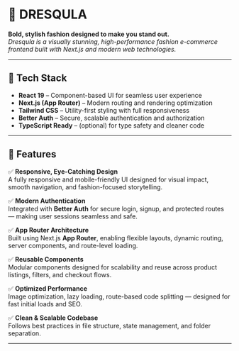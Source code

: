 # 💃 DRESQULA

**Bold, stylish fashion designed to make you stand out.**  
_Dresqula is a visually stunning, high-performance fashion e-commerce frontend built with Next.js and modern web technologies._

---

## 🚀 Tech Stack

- **React 19** – Component-based UI for seamless user experience
- **Next.js (App Router)** – Modern routing and rendering optimization
- **Tailwind CSS** – Utility-first styling with full responsiveness
- **Better Auth** – Secure, scalable authentication and authorization
- **TypeScript Ready** – (optional) for type safety and cleaner code

---

## 🎯 Features

✅ **Responsive, Eye-Catching Design**  
A fully responsive and mobile-friendly UI designed for visual impact, smooth navigation, and fashion-focused storytelling.

✅ **Modern Authentication**  
Integrated with **Better Auth** for secure login, signup, and protected routes — making user sessions seamless and safe.

✅ **App Router Architecture**  
Built using Next.js **App Router**, enabling flexible layouts, dynamic routing, server components, and route-level loading.

✅ **Reusable Components**  
Modular components designed for scalability and reuse across product listings, filters, and checkout flows.

✅ **Optimized Performance**  
Image optimization, lazy loading, route-based code splitting — designed for fast initial loads and SEO.

✅ **Clean & Scalable Codebase**  
Follows best practices in file structure, state management, and folder separation.

---